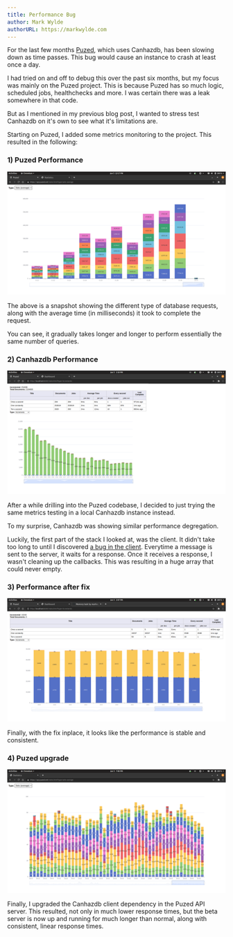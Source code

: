 ```yaml
---
title: Performance Bug
author: Mark Wylde
authorURL: https://markwylde.com
---
```


For the last few months [Puzed](https://docs.puzed.com/), which uses Canhazdb, has been slowing down as time passes. This bug would cause an instance to crash at least once a day.

I had tried on and off to debug this over the past six months, but my focus was mainly on the Puzed project. This is because Puzed has so much logic, scheduled jobs, healthchecks and more. I was certain there was a leak somewhere in that code.

But as I mentioned in my previous blog post, I wanted to stress test Canhazdb on it's own to see what it's limitations are.

Starting on Puzed, I added some metrics monitoring to the project. This resulted in the following:

### 1) Puzed Performance
![screenshot of metrics](/img/blog-performance-bug-1.png)

The above is a snapshot showing the different type of database requests, along with the average time (in milliseconds) it took to complete the request.

You can see, it gradually takes longer and longer to perform essentially the same number of queries.

### 2) Canhazdb Performance
![screenshot of metrics](/img/blog-performance-bug-2.png)

After a while drilling into the Puzed codebase, I decided to just trying the same metrics testing in a local Canhazdb instance instead.

To my surprise, Canhazdb was showing similar performance degregation.

Luckily, the first part of the stack I looked at, was the client. It didn't take too long to until I discovered [a bug in the client](https://github.com/canhazdb/client/commit/cc4e16c859231720bdbc87410ab47a2048221efc). Everytime a message is sent to the server, it waits for a response. Once it receives a response, I wasn't cleaning up the callbacks. This was resulting in a huge array that could never empty.

### 3) Performance after fix
![screenshot of metrics](/img/blog-performance-bug-3.png)

Finally, with the fix inplace, it looks like the performance is stable and consistent.

### 4) Puzed upgrade
![screenshot of metrics](/img/blog-performance-bug-4.png)

Finally, I upgraded the Canhazdb client dependency in the Puzed API server. This resulted, not only in much lower response times, but the beta server is now up and running for much longer than normal, along with consistent, linear response times.
